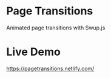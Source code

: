# Page Transitions
Animated page transitions with Swup.js

# Live Demo
https://pagetransitions.netlify.com/
